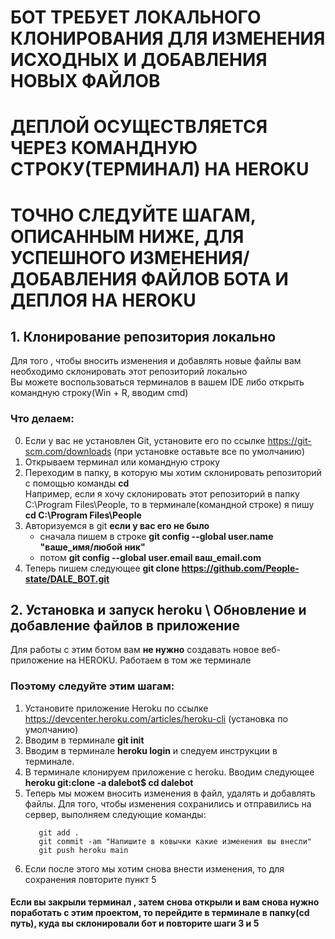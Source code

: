  # БОТ ТРЕБУЕТ ЛОКАЛЬНОГО КЛОНИРОВАНИЯ ДЛЯ ИЗМЕНЕНИЯ ИСХОДНЫХ И ДОБАВЛЕНИЯ НОВЫХ ФАЙЛОВ
# ДЕПЛОЙ ОСУЩЕСТВЛЯЕТСЯ ЧЕРЕЗ КОМАНДНУЮ СТРОКУ(ТЕРМИНАЛ) НА HEROKU 
# ТОЧНО СЛЕДУЙТЕ ШАГАМ, ОПИСАННЫМ НИЖЕ, ДЛЯ УСПЕШНОГО ИЗМЕНЕНИЯ/ДОБАВЛЕНИЯ ФАЙЛОВ БОТА И ДЕПЛОЯ НА HEROKU

## 1. Клонирование репозитория локально
Для того , чтобы вносить изменения и добавлять новые файлы вам необходимо склонировать этот репозиторий локально <br>
Вы можете воспользоваться терминалов в вашем IDE либо открыть командную строку(Win + R, вводим cmd) <br>

### Что делаем:
0. Если у вас не установлен Git, установите его по ссылке https://git-scm.com/downloads (при установке оставьте все по умолчанию)
1. Открываем терминал или командную строку <br>
2. Переходим в папку, в которую мы хотим склонировать репозиторий с помощью команды **cd** <br>
   Например, если я хочу склонировать этот репозиторий в папку C:\Program Files\People, то в терминале(командной строке) я пишу **сd C:\Program Files\People** <br>
3. Авторизуемся в git **если у вас его не было**
      - сначала пишем в строке **git config --global user.name "ваше_имя/любой ник"** <br>
      - потом **git config --global user.email ваш_email.com** <br>
5. Теперь пишем следующее **git clone https://github.com/People-state/DALE_BOT.git** <br>

## 2. Установка и запуск heroku \ Обновление и добавление файлов в приложение
Для работы с этим ботом вам **не нужно** создавать новое веб-приложение на HEROKU. Работаем в том же терминале <br>
### Поэтому следуйте этим шагам:
1. Установите приложение Heroku по ссылке https://devcenter.heroku.com/articles/heroku-cli (установка по умолчанию) <br>
2. Вводим в терминале **git init** <br>
3. Вводим в терминале **heroku login** и следуем инструкции в терминале. <br>
4. В терминале клонируем приложение с heroku. Вводим следующее **heroku git:clone -a dalebot$ cd dalebot** <br>
5. Теперь мы можем вносить изменения в файл, удалять и добавлять файлы. Для того, чтобы изменения сохранились и отправились на сервер, выполняем следующие команды: <br>
   ```
      git add .  
      git commit -am "Напишите в ковычки какие изменения вы внесли" 
      git push heroku main 
   ```
6. Если после этого мы хотим снова внести изменения, то для сохранения повторите пункт 5 <br>
#### Если вы закрыли терминал , затем снова открыли и вам снова нужно поработать с этим проектом, то перейдите в терминале в папку(cd путь), куда вы склонировали бот и повторите шаги 3 и 5 <br>
